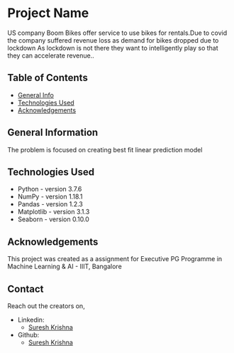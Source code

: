 # Project Name
US company Boom Bikes offer service to use bikes for rentals.Due to covid the company suffered revenue loss as demand for bikes dropped due to lockdown As lockdown is not there they want to intelligently play so that they can accelerate revenue..


## Table of Contents
* [General Info](#general-information)
* [Technologies Used](#technologies-used)
* [Acknowledgements](#acknowledgements)

## General Information
The problem is focused on creating best fit linear prediction model

## Technologies Used
- Python - version 3.7.6
- NumPy - version 1.18.1
- Pandas - version 1.2.3
- Matplotlib - version 3.1.3
- Seaborn - version 0.10.0


## Acknowledgements
This project was created as a assignment for Executive PG Programme in Machine Learning & AI - IIIT, Bangalore


## Contact
Reach out the creators on,
- Linkedin:
    - [Suresh Krishna](https://www.linkedin.com/in/sureshkrishh/)
- Github:
    - [Suresh Krishna](https://github.com/Sureshkrishh)
